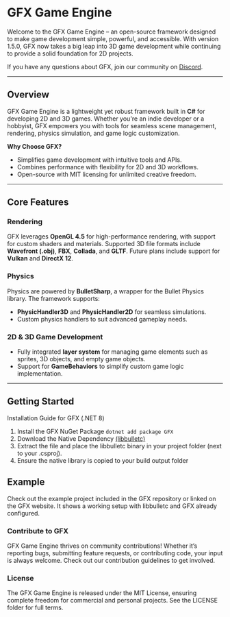 # **GFX Game Engine**  
Welcome to the GFX Game Engine – an open-source framework designed to make game development simple, powerful, and accessible. With version 1.5.0, GFX now takes a big leap into 3D game development while continuing to provide a solid foundation for 2D projects.

If you have any questions about GFX, join our community on [Discord](https://discord.gg/qZRgRKedBs).
 
---

## **Overview**  
GFX Game Engine is a lightweight yet robust framework built in **C#** for developing 2D and 3D games. Whether you're an indie developer or a hobbyist, GFX empowers you with tools for seamless scene management, rendering, physics simulation, and game logic customization.  

**Why Choose GFX?**  
- Simplifies game development with intuitive tools and APIs.  
- Combines performance with flexibility for 2D and 3D workflows.  
- Open-source with MIT licensing for unlimited creative freedom.  

---

## **Core Features**
### **Rendering**  
GFX leverages **OpenGL 4.5** for high-performance rendering, with support for custom shaders and materials. Supported 3D file formats include **Wavefront (.obj)**, **FBX**, **Collada**, and **GLTF**. Future plans include support for **Vulkan** and **DirectX 12**.  

### **Physics**  
Physics are powered by **BulletSharp**, a wrapper for the Bullet Physics library. The framework supports:  
- **PhysicHandler3D** and **PhysicHandler2D** for seamless simulations.  
- Custom physics handlers to suit advanced gameplay needs.  

### **2D & 3D Game Development**  
- Fully integrated **layer system** for managing game elements such as sprites, 3D objects, and empty game objects.  
- Support for **GameBehaviors** to simplify custom game logic implementation.  

---

## **Getting Started**
Installation Guide for GFX (.NET 8)

1. Install the GFX NuGet Package `dotnet add package GFX`
2. Download the Native Dependency [(libbulletc)](https://gfx-engine.org/downloads/)
3. Extract the file and place the libbulletc binary in your project folder (next to your .csproj).
4. Ensure the native library is copied to your build output folder

## Example
Check out the example project included in the GFX repository or linked on the GFX website.
It shows a working setup with libbulletc and GFX already configured.

### Contribute to GFX
GFX Game Engine thrives on community contributions! Whether it’s reporting bugs, submitting feature requests, or contributing code, your input is always welcome. Check out our contribution guidelines to get involved.

### License
The GFX Game Engine is released under the MIT License, ensuring complete freedom for commercial and personal projects. See the LICENSE folder for full terms.
